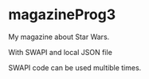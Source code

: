 # magazineProg3
My magazine about Star Wars. 

With SWAPI and local JSON file

SWAPI code can be used multible times.
